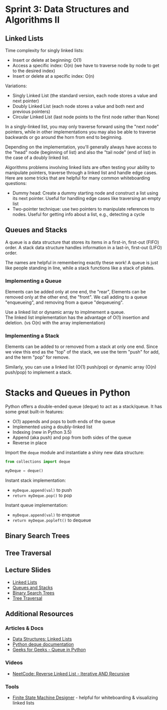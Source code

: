# Sprint 3: Data Structures and Algorithms II

## Linked Lists
Time complexity for singly linked lists: 
* Insert or delete at beginning: O(1)
* Access a specific index: O(n) (we have to traverse node by node to get to the desired index)
* Insert or delete at a specific index: O(n) 

Variations:
* Singly Linked List (the standard version, each node stores a value and next pointer)
* Doubly Linked List (each node stores a value and both next and previous pointers)
* Circular Linked List (last node points to the first node rather than None)

In a singly-linked list, you may only traverse forward using the "next node" pointers, while in other implementations you may also be able to traverse backwards or go around the horn from end to beginning.

Depending on the implementation, you'll generally always have access to the "head" node (beginning of list) and also the "tail node" (end of list) in the case of a doubly linked list. 

Algorithms problems involving linked lists are often testing your ability to manipulate pointers, traverse through a linked list and handle edge cases. Here are some tricks that are helpful for many common whiteboarding questions:
* Dummy head: Create a dummy starting node and construct a list using its next pointer. Useful for handling edge cases like traversing an empty list
* Two-pointer technique: use two pointers to manipulate references to nodes. Useful for getting info about a list, e.g., detecting a cycle


## Queues and Stacks
A queue is a data structure that stores its items in a first-in, first-out (FIFO) order. 
A stack data structure handles information in a last-in, first-out (LIFO) order.

The names are helpful in remembering exactly these work! A queue is just like people standing in line, while a stack functions like a stack of plates. 

### Implementing a Queue
Elements can be added only at one end, the "rear", Elements can be removed only at the other end, the "front".
We call adding to a queue "enqueueing", and removing from a queue "dequeueing".

Use a linked list or dynamic array to implmement a queue.  
The linked list implementation has the advantage of O(1) insertion and deletion. (vs O(n) with the array implementation)

### Implementing a Stack
Elements can be added to or removed from a stack at only one end. Since we view this end as the "top" of the stack, we use the term "push" for add, and the term "pop" for remove. 

Similarly, you can use a linked list (O(1) push/pop) or dynamic array (O(n) push/pop) to implement a stack.

# Stacks and Queues in Python
Python offers a double-ended queue (deque) to act as a stack/queue. It has some great built-in features:
* O(1) appends and pops to both ends of the queue
* Implemented using a doubly-linked list
* Indexing (new in Python 3.5)
* Append (aka push) and pop from both sides of the queue
* Reverse in place

Import the `deque` module and instantiate a shiny new data structure:
```python
from collections import deque

myDeque = deque()
```

Instant stack implementation:
* `myDeque.append(val)` to push
* `return myDeque.pop()` to pop

Instant queue implementation:
* `myDeque.append(val)` to enqueue
* `return myDeque.popleft()` to dequeue

## Binary Search Trees

## Tree Traversal

## Lecture Slides
* [Linked Lists](https://docs.google.com/presentation/d/152wng2hly2NhuNOYkf7MbY6L6r_EvqFJRHBC26eBNtk/edit?usp=sharing)
* [Queues and Stacks](https://docs.google.com/presentation/d/1Xl2Z2ji3g85qqYiH31GwUIPPeWzwNmxml-xT60zCVPk/edit?usp=sharing)
* [Binary Search Trees](https://docs.google.com/presentation/d/1eF1rdHC4LSoAbb0M2sjLp2TUqklnx0rv9J7EquvhEwU/edit?usp=sharing)
* [Tree Traversal](https://docs.google.com/presentation/d/1qwXulsd0Iw6OXQFc3G_2Gn-aBTW8lUqz3RlBuVINt68/edit?usp=sharing)

## Additional Resources
### Articles & Docs
* [Data Structures: Linked Lists](https://www.youtube.com/watch?v=njTh_OwMljA&ab_channel=HackerRank)
* [Python deque documentation](https://docs.python.org/3/library/collections.html#collections.deque)
* [Geeks for Geeks - Queue in Python](https://www.geeksforgeeks.org/queue-in-python/)

### Videos
* [NeetCode: Reverse Linked List - Iterative AND Recursive](https://www.youtube.com/watch?v=G0_I-ZF0S38&ab_channel=NeetCode)

### Tools
* [Finite State Machine Designer](https://madebyevan.com/fsm/) - helpful for whiteboarding & visualizing linked lists
